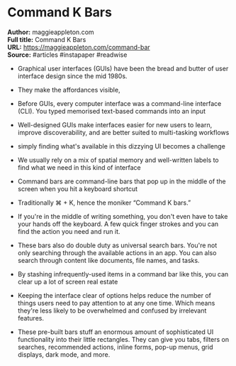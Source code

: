 # Command K Bars

**Author:** maggieappleton.com  
**Full title:** Command K Bars  
**URL:** https://maggieappleton.com/command-bar  
**Source:** #articles #instapaper #readwise

- Graphical user interfaces (GUIs) have been the bread and butter of user interface design since the mid 1980s. 
   
- They make the affordances visible, 
   
- Before GUIs, every computer interface was a command-line interface (CLI). You typed memorised text-based commands into an input 
   
- Well-designed GUIs make interfaces easier for new users to learn, improve discoverability, and are better suited to multi-tasking workflows 
   
- simply finding what's available in this dizzying UI becomes a challenge 
   
- We usually rely on a mix of spatial memory and well-written labels to find what we need in this kind of interface 
   
- Command bars are command-line bars that pop up in the middle of the screen when you hit a keyboard shortcut 
   
- Traditionally ⌘ + K, hence the moniker “Command K bars.” 
   
- If you're in the middle of writing something, you don't even have to take your hands off the keyboard. A few quick finger strokes and you can find the action you need and run it. 
   
- These bars also do double duty as universal search bars. You're not only searching through the available actions in an app. You can also search through content like documents, file names, and tasks. 
   
- By stashing infrequently-used items in a command bar like this, you can clear up a lot of screen real estate 
   
- Keeping the interface clear of options helps reduce the number of things users need to pay attention to at any one time. Which means they're less likely to be overwhelmed and confused by irrelevant features. 
   
- These pre-built bars stuff an enormous amount of sophisticated UI functionality into their little rectangles. They can give you tabs, filters on searches, recommended actions, inline forms, pop-up menus, grid displays, dark mode, and more. 
   

